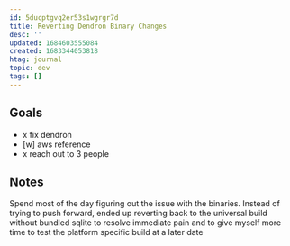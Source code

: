 ```yaml
---
id: 5ducptgvq2er53s1wgrgr7d
title: Reverting Dendron Binary Changes
desc: ''
updated: 1684603555084
created: 1683344053818
htag: journal
topic: dev
tags: []
---
```


## Goals
- x fix dendron 
- [w] aws reference
- x reach out to 3 people


## Notes

Spend most of the day figuring out the issue with the binaries. 
Instead of trying to push forward, ended up reverting back to the universal build without bundled sqlite to resolve immediate pain and to give myself more time to test the platform specific build at a later date


<!--|backlinks: [[res.prod]]|-->
